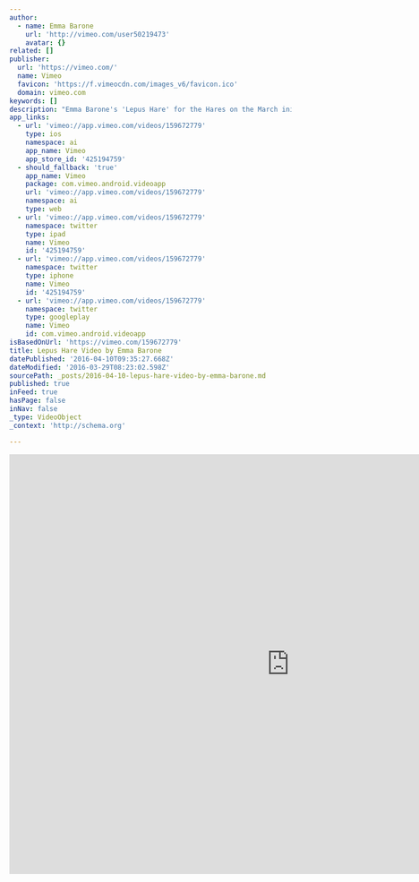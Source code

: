 ```yaml
---
author:
  - name: Emma Barone
    url: 'http://vimeo.com/user50219473'
    avatar: {}
related: []
publisher:
  url: 'https://vimeo.com/'
  name: Vimeo
  favicon: 'https://f.vimeocdn.com/images_v6/favicon.ico'
  domain: vimeo.com
keywords: []
description: "Emma Barone's 'Lepus Hare' for the Hares on the March initiative in aid of Jack and Jill Children's Foundation"
app_links:
  - url: 'vimeo://app.vimeo.com/videos/159672779'
    type: ios
    namespace: ai
    app_name: Vimeo
    app_store_id: '425194759'
  - should_fallback: 'true'
    app_name: Vimeo
    package: com.vimeo.android.videoapp
    url: 'vimeo://app.vimeo.com/videos/159672779'
    namespace: ai
    type: web
  - url: 'vimeo://app.vimeo.com/videos/159672779'
    namespace: twitter
    type: ipad
    name: Vimeo
    id: '425194759'
  - url: 'vimeo://app.vimeo.com/videos/159672779'
    namespace: twitter
    type: iphone
    name: Vimeo
    id: '425194759'
  - url: 'vimeo://app.vimeo.com/videos/159672779'
    namespace: twitter
    type: googleplay
    name: Vimeo
    id: com.vimeo.android.videoapp
isBasedOnUrl: 'https://vimeo.com/159672779'
title: Lepus Hare Video by Emma Barone
datePublished: '2016-04-10T09:35:27.668Z'
dateModified: '2016-03-29T08:23:02.598Z'
sourcePath: _posts/2016-04-10-lepus-hare-video-by-emma-barone.md
published: true
inFeed: true
hasPage: false
inNav: false
_type: VideoObject
_context: 'http://schema.org'

---
```

<iframe src="https://cdn.embedly.com/widgets/media.html?src=https%3A%2F%2Fplayer.vimeo.com%2Fvideo%2F159672779&amp;url=https%3A%2F%2Fvimeo.com%2F159672779&amp;image=http%3A%2F%2Fi.vimeocdn.com%2Fvideo%2F561478035_1280.jpg&amp;key=b7d04c9b404c499eba89ee7072e1c4f7&amp;type=text%2Fhtml&amp;schema=vimeo" width="1000" height="750" scrolling="no" frameborder="0" allowfullscreen="allowfullscreen" style=""></iframe>